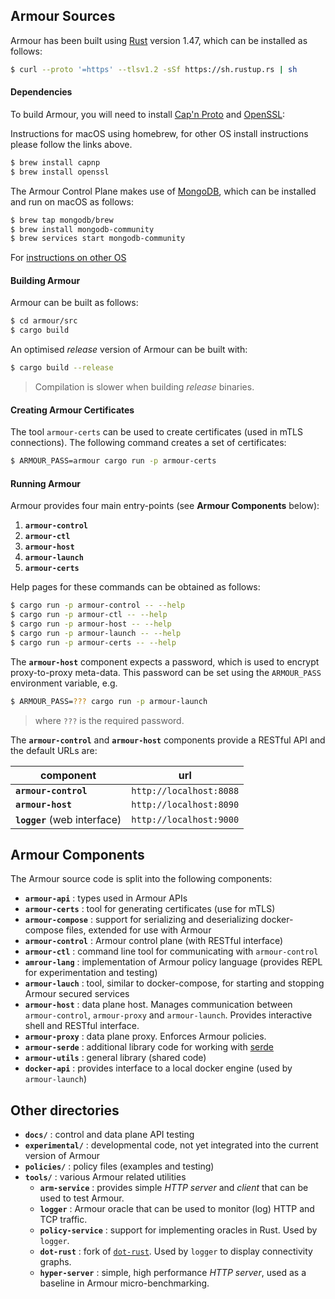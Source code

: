 ## Armour Sources

Armour has been built using [Rust](https://www.rust-lang.org) version 1.47, which can be installed as follows:

```sh
$ curl --proto '=https' --tlsv1.2 -sSf https://sh.rustup.rs | sh
```

#### Dependencies

To build Armour, you will need to install [Cap'n Proto](https://capnproto.org) and [OpenSSL](https://www.openssl.org):

Instructions for macOS using homebrew, for other OS install instructions please follow the links above.

```sh
$ brew install capnp
$ brew install openssl
```

The Armour Control Plane makes use of [MongoDB](https://www.mongodb.com), which can be installed and run on macOS as follows:

```sh
$ brew tap mongodb/brew
$ brew install mongodb-community
$ brew services start mongodb-community
```
For [instructions on other OS](https://docs.mongodb.com/manual/administration/install-community/)

#### Building Armour

Armour can be built as follows:

```sh
$ cd armour/src
$ cargo build
```

An optimised *release* version of Armour can be built with:

```sh
$ cargo build --release
```
> Compilation is slower when building *release* binaries.

#### Creating Armour Certificates

The tool `armour-certs` can be used to create certificates (used in mTLS connections). The following command creates a set of certificates:

```sh
$ ARMOUR_PASS=armour cargo run -p armour-certs
```

#### Running Armour

Armour provides four main entry-points (see **Armour Components** below):

1. **`armour-control`**
1. **`armour-ctl`**
1. **`armour-host`**
1. **`armour-launch`**
1. **`armour-certs`**

Help pages for these commands can be obtained as follows:

```sh
$ cargo run -p armour-control -- --help
$ cargo run -p armour-ctl -- --help
$ cargo run -p armour-host -- --help
$ cargo run -p armour-launch -- --help
$ cargo run -p armour-certs -- --help
```

The **`armour-host`** component expects a password, which is used to encrypt proxy-to-proxy meta-data. This password can be set using the `ARMOUR_PASS` environment variable, e.g.

```sh
$ ARMOUR_PASS=??? cargo run -p armour-launch
```
> where `???` is the required password.

The **`armour-control`** and **`armour-host`** components provide a RESTful API and the default URLs are:

| component | url |
---|---
| **`armour-control`** | `http://localhost:8088` |
| **`armour-host`** | `http://localhost:8090` |
| **`logger`** (web interface) | `http://localhost:9000` |


## Armour Components

The Armour source code is split into the following components:

- **`armour-api`** : types used in Armour APIs
- **`armour-certs`** : tool for generating certificates (use for mTLS)
- **`armour-compose`** : support for serializing and deserializing docker-compose files, extended for use with Armour
- **`armour-control`** : Armour control plane (with RESTful interface)
- **`armour-ctl`** : command line tool for communicating with `armour-control`
- **`amrour-lang`** : implementation of Armour policy language (provides REPL for experimentation and testing)
- **`armour-lauch`** : tool, similar to docker-compose, for starting and stopping Armour secured services
- **`armour-host`** : data plane host. Manages communication between `armour-control`, `armour-proxy` and `armour-launch`. Provides interactive shell and RESTful interface.
- **`armour-proxy`** : data plane proxy. Enforces Armour policies.
- **`armour-serde`** : additional library code for working with [serde](https://serde.rs)
- **`armour-utils`** : general library (shared code)
- **`docker-api`** : provides interface to a local docker engine (used by `armour-launch`)

## Other directories

- **`docs/`** : control and data plane API testing
- **`experimental/`** : developmental code, not yet integrated into the current version of Armour
- **`policies/`** : policy files (examples and testing)
- **`tools/`** : various Armour related utilities
	- **`arm-service`** : provides simple *HTTP server* and *client* that can be used to test Armour.
	- **`logger`** : Armour oracle that can be used to monitor (log) HTTP and TCP traffic.
	- **`policy-service`** : support for implementing oracles in Rust. Used by `logger`.
	- **`dot-rust`** : fork of [`dot-rust`](https://github.com/przygienda/dot-rust). Used by `logger` to display connectivity graphs.
	- **`hyper-server`** : simple, high performance *HTTP server*, used as a baseline in Armour micro-benchmarking.
